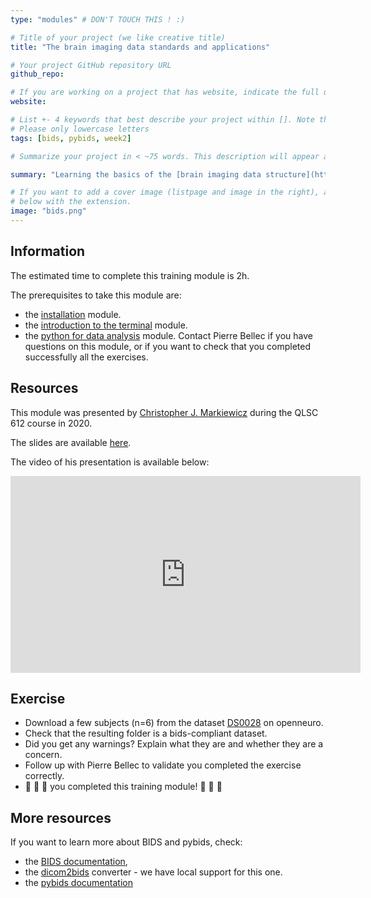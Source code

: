```yaml
---
type: "modules" # DON'T TOUCH THIS ! :)

# Title of your project (we like creative title)
title: "The brain imaging data standards and applications"

# Your project GitHub repository URL
github_repo:

# If you are working on a project that has website, indicate the full url including "https://" below or leave it empty.
website:

# List +- 4 keywords that best describe your project within []. Note that the project summary also involves a number of key words. Those are listed on top of the [github repository](https://github.com/PSY6983-2021/project_template), click `manage topics`.
# Please only lowercase letters
tags: [bids, pybids, week2]

# Summarize your project in < ~75 words. This description will appear at the top of your page and on the list page with other projects..

summary: "Learning the basics of the [brain imaging data structure](https://bids.neuroimaging.io/), the [pybids](https://bids-standard.github.io/pybids/user_guide.html) interface to interact with a BIDS-compliant dataset as well as the [BIDS apps](https://bids-apps.neuroimaging.io/apps/) - a collection of software designed to operate on BIDS datasets."

# If you want to add a cover image (listpage and image in the right), add it to your directory and indicate the name
# below with the extension.
image: "bids.png"
---
```

<!-- This is an html comment and this won't appear in the rendered page. You are now editing the "content" area, the core of your description. Everything that you can do in markdown is allowed below. We added a couple of comments to guide your through documenting your progress. -->

## Information

The estimated time to complete this training module is 2h.

The prerequisites to take this module are:
 * the [installation](/modules/installation) module.
 * the [introduction to the terminal](/modules/terminal) module.
 * the [python for data analysis](/modules/python_data_analysis) module.
Contact Pierre Bellec if you have questions on this module, or if you want to check that you completed successfully all the exercises.

## Resources
This module was presented by [Christopher J. Markiewicz](https://effigies.github.io/) during the QLSC 612 course in 2020.

The slides are available [here](https://effigies.github.io/bids-ecosystem).

The video of his presentation is available below:
<iframe width="560" height="315" src="https://www.youtube.com/embed/ceB3Nne-MDo" title="YouTube video player" frameborder="0" allow="accelerometer; autoplay; clipboard-write; encrypted-media; gyroscope; picture-in-picture" allowfullscreen></iframe>

## Exercise
 * Download a few subjects (n=6) from the dataset [DS0028](https://openneuro.org/datasets/ds000228/versions/1.1.0) on openneuro.
 * Check that the resulting folder is a bids-compliant dataset.
 * Did you get any warnings? Explain what they are and whether they are a concern.
 * Follow up with Pierre Bellec to validate you completed the exercise correctly.
 * :tada: :tada: :tada: you completed this training module! :tada: :tada: :tada:

## More resources

If you want to learn more about BIDS and pybids, check:
 * the [BIDS documentation](https://bids.neuroimaging.io/),
 * the [dicom2bids](https://unfmontreal.github.io/Dcm2Bids/) converter - we have local support for this one. 
 * the [pybids documentation](https://bids-standard.github.io/pybids/user_guide.html)
